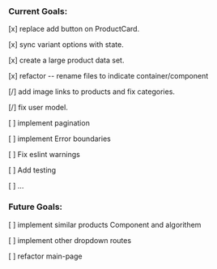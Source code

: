 
### Current Goals:
 [x] replace add button on ProductCard.
 
 [x] sync variant options with state.
 
 [x] create a large product data set.

 [x] refactor -- rename files to indicate container/component

 [/] add image links to products and fix categories.

 [/] fix user model.

 [ ] implement pagination

 [ ] implement Error boundaries
 
 [ ] Fix eslint warnings

 [ ] Add testing
 
 [ ] ...

### Future Goals:
 [ ] implement similar products Component and algorithem
 
 [ ] implement other dropdown routes
 
 [ ] refactor main-page
 
